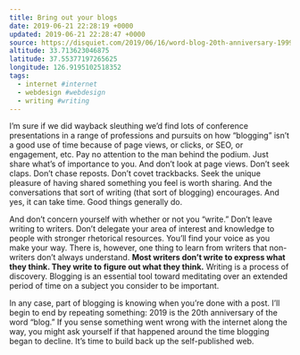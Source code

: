 ```yaml
---
title: Bring out your blogs
date: 2019-06-21 22:28:19 +0000
updated: 2019-06-21 22:28:47 +0000
source: https://disquiet.com/2019/06/16/word-blog-20th-anniversary-1999/
altitude: 33.713623046875
latitude: 37.55377197265625
longitude: 126.9195102518352
tags:
  - internet #internet
  - webdesign #webdesign
  - writing #writing
---
```

I’m sure if we did wayback sleuthing we’d find lots of conference presentations in a range of professions and pursuits on how “blogging” isn’t a good use of time because of page views, or clicks, or SEO, or engagement, etc. Pay no attention to the man behind the podium. Just share what’s of importance to you. And don’t look at page views. Don’t seek claps. Don’t chase reposts. Don’t covet trackbacks. Seek the unique pleasure of having shared something you feel is worth sharing. And the conversations that sort of writing (that sort of blogging) encourages. And yes, it can take time. Good things generally do.

And don’t concern yourself with whether or not you “write.” Don’t leave writing to writers. Don’t delegate your area of interest and knowledge to people with stronger rhetorical resources. You’ll find your voice as you make your way. There is, however, one thing to learn from writers that non-writers don’t always understand. __Most writers don’t write to express what they think. They write to figure out what they think.__ Writing is a process of discovery. Blogging is an essential tool toward meditating over an extended period of time on a subject you consider to be important.

In any case, part of blogging is knowing when you’re done with a post. I’ll begin to end by repeating something: 2019 is the 20th anniversary of the word “blog.” If you sense something went wrong with the internet along the way, you might ask yourself if that happened around the time blogging began to decline. It’s time to build back up the self-published web.